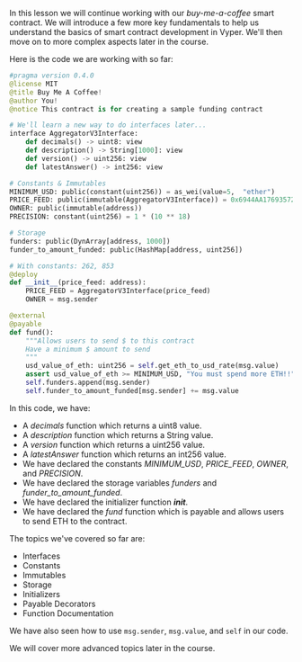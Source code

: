 In this lesson we will continue working with our _buy-me-a-coffee_ smart contract. We will introduce a few more key fundamentals to help us understand the basics of smart contract development in Vyper. We'll then move on to more complex aspects later in the course.

Here is the code we are working with so far:

```python
#pragma version 0.4.0
@license MIT
@title Buy Me A Coffee!
@author You!
@notice This contract is for creating a sample funding contract

# We'll learn a new way to do interfaces later...
interface AggregatorV3Interface:
    def decimals() -> uint8: view
    def description() -> String[1000]: view
    def version() -> uint256: view
    def latestAnswer() -> int256: view

# Constants & Immutables
MINIMUM_USD: public(constant(uint256)) = as_wei(value=5,  "ether")
PRICE_FEED: public(immutable(AggregatorV3Interface)) = 0x6944AA1769357215DE4FAC081f113094dC325306 sep0lia # ABI Address
OWNER: public(immutable(address))
PRECISION: constant(uint256) = 1 * (10 ** 18)

# Storage
funders: public(DynArray[address, 1000])
funder_to_amount_funded: public(HashMap[address, uint256])

# With constants: 262, 853
@deploy
def __init__(price_feed: address):
    PRICE_FEED = AggregatorV3Interface(price_feed)
    OWNER = msg.sender

@external
@payable
def fund():
    """Allows users to send $ to this contract
    Have a minimum $ amount to send
    """
    usd_value_of_eth: uint256 = self.get_eth_to_usd_rate(msg.value)
    assert usd_value_of_eth >= MINIMUM_USD, "You must spend more ETH!!"
    self.funders.append(msg.sender)
    self.funder_to_amount_funded[msg.sender] += msg.value
```

In this code, we have:

- A _decimals_ function which returns a uint8 value.
- A _description_ function which returns a String value.
- A _version_ function which returns a uint256 value.
- A _latestAnswer_ function which returns an int256 value.
- We have declared the constants _MINIMUM_USD_, _PRICE_FEED_, _OWNER_, and _PRECISION_.
- We have declared the storage variables _funders_ and _funder_to_amount_funded_.
- We have declared the initializer function **_init_**.
- We have declared the _fund_ function which is payable and allows users to send ETH to the contract.

The topics we've covered so far are:

- Interfaces
- Constants
- Immutables
- Storage
- Initializers
- Payable Decorators
- Function Documentation

We have also seen how to use `msg.sender`, `msg.value`, and `self` in our code.

We will cover more advanced topics later in the course.

